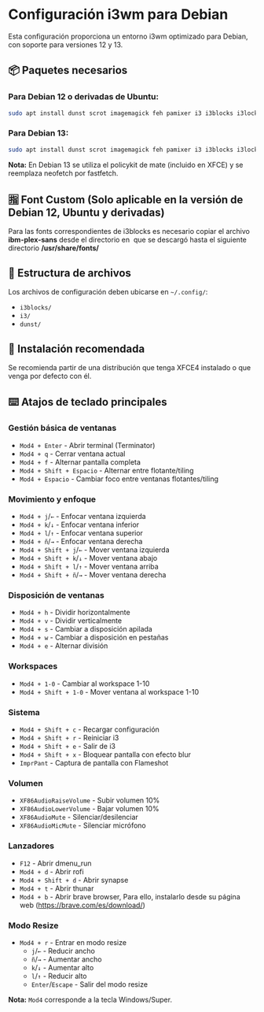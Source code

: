 # Configuración i3wm para Debian

Esta configuración proporciona un entorno i3wm optimizado para Debian, con soporte para versiones 12 y 13.

## 📦 Paquetes necesarios

### Para Debian 12 o derivadas de Ubuntu:
```bash
sudo apt install dunst scrot imagemagick feh pamixer i3 i3blocks i3lock i3status i3-wm rofi nitrogen lxappearance fonts-font-awesome picom compton synapse flameshot policykit-1-gnome terminator numlockx neofetch diodon variety thunar mint-y-icons 
```

### Para Debian 13:
```bash
sudo apt install dunst scrot imagemagick feh pamixer i3 i3blocks i3lock i3status i3-wm rofi nitrogen lxappearance fonts-font-awesome picom compton synapse flameshot terminator numlockx fastfetch diodon variety thunar mint-y-icons 
```

**Nota:** En Debian 13 se utiliza el policykit de mate (incluido en XFCE) y se reemplaza neofetch por fastfetch.

## 🈯 Font Custom (Solo aplicable en la versión de Debian 12, Ubuntu y derivadas)
Para las fonts correspondientes de i3blocks es necesario copiar el archivo **ibm-plex-sans** desde el directorio en  que se descargó hasta el siguiente directorio **/usr/share/fonts/**

## 📁 Estructura de archivos

Los archivos de configuración deben ubicarse en `~/.config/`:

- `i3blocks/`
- `i3/` 
- `dunst/`

## 🚀 Instalación recomendada

Se recomienda partir de una distribución que tenga XFCE4 instalado o que venga por defecto con él.

## ⌨️ Atajos de teclado principales

### Gestión básica de ventanas
- `Mod4 + Enter` - Abrir terminal (Terminator)
- `Mod4 + q` - Cerrar ventana actual
- `Mod4 + f` - Alternar pantalla completa
- `Mod4 + Shift + Espacio` - Alternar entre flotante/tiling
- `Mod4 + Espacio` - Cambiar foco entre ventanas flotantes/tiling

### Movimiento y enfoque
- `Mod4 + j`/`←` - Enfocar ventana izquierda
- `Mod4 + k`/`↓` - Enfocar ventana inferior  
- `Mod4 + l`/`↑` - Enfocar ventana superior
- `Mod4 + ñ`/`→` - Enfocar ventana derecha
- `Mod4 + Shift + j`/`←` - Mover ventana izquierda
- `Mod4 + Shift + k`/`↓` - Mover ventana abajo
- `Mod4 + Shift + l`/`↑` - Mover ventana arriba
- `Mod4 + Shift + ñ`/`→` - Mover ventana derecha

### Disposición de ventanas
- `Mod4 + h` - Dividir horizontalmente
- `Mod4 + v` - Dividir verticalmente
- `Mod4 + s` - Cambiar a disposición apilada
- `Mod4 + w` - Cambiar a disposición en pestañas
- `Mod4 + e` - Alternar división

### Workspaces
- `Mod4 + 1-0` - Cambiar al workspace 1-10
- `Mod4 + Shift + 1-0` - Mover ventana al workspace 1-10

### Sistema
- `Mod4 + Shift + c` - Recargar configuración
- `Mod4 + Shift + r` - Reiniciar i3
- `Mod4 + Shift + e` - Salir de i3
- `Mod4 + Shift + x` - Bloquear pantalla con efecto blur
- `ImprPant` - Captura de pantalla con Flameshot

### Volumen
- `XF86AudioRaiseVolume` - Subir volumen 10%
- `XF86AudioLowerVolume` - Bajar volumen 10%
- `XF86AudioMute` - Silenciar/desilenciar
- `XF86AudioMicMute` - Silenciar micrófono

### Lanzadores
- `F12` - Abrir dmenu_run
- `Mod4 + d` - Abrir rofi
- `Mod4 + Shift + d` - Abrir synapse
- `Mod4 + t` - Abrir thunar
- `Mod4 + b` - Abrir brave browser, Para ello, instalarlo desde su página web (https://brave.com/es/download/)

### Modo Resize
- `Mod4 + r` - Entrar en modo resize
  - `j`/`←` - Reducir ancho
  - `ñ`/`→` - Aumentar ancho
  - `k`/`↓` - Aumentar alto
  - `l`/`↑` - Reducir alto
  - `Enter`/`Escape` - Salir del modo resize

**Nota:** `Mod4` corresponde a la tecla Windows/Super.
